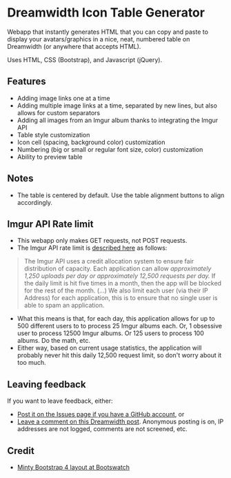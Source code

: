 # Dreamwidth Icon Table Generator

Webapp that instantly generates HTML that you can copy and paste to display your avatars/graphics in a nice, neat, numbered table on Dreamwidth (or anywhere that accepts HTML).

Uses HTML, CSS (Bootstrap), and Javascript (jQuery).

## Features

* Adding image links one at a time
* Adding multiple image links at a time, separated by new lines, but also allows for custom separators
* Adding all images from an Imgur album thanks to integrating the Imgur API
* Table style customization
* Icon cell (spacing, background color) customization
* Numbering (big or small or regular font size, color) customization
* Ability to preview table

## Notes
* The table is centered by default. Use the table alignment buttons to align accordingly.

## Imgur API Rate limit
* This webapp only makes GET requests, not POST requests.
* The Imgur API rate limit is [described here](https://apidocs.imgur.com/#rate-limits) as follows: 
> The Imgur API uses a credit allocation system to ensure fair distribution of capacity. Each application can allow *approximately 1,250 uploads per day or approximately 12,500 requests per day.* If the daily limit is hit five times in a month, then the app will be blocked for the rest of the month. (...) We also limit each user (via their IP Address) for each application, this is to ensure that no single user is able to spam an application.
* What this means is that, for each day, this application allows for up to 500 different users to to process 25 Imgur albums each. Or, 1 obsessive user to process 12500 Imgur albums. Or 125 users to process 100 albums. Do the math, etc.
* Either way, based on current usage statistics, the application will probably never hit this daily 12,500 request limit, so don't worry about it too much.
	
## Leaving feedback
If you want to leave feedback, either:
* [Post it on the Issues page if you have a GitHub account](https://github.com/chlorophylls/Dreamwidth-Icon-Table-Generator/issues), or 
* [Leave a comment on this Dreamwidth post](https://septentrione.dreamwidth.org/6012.html?mode=reply). Anonymous posting is on, IP addresses are not logged, comments are not screened, etc.
	
## Credit
* [Minty Bootstrap 4 layout at Bootswatch](https://bootswatch.com/minty/)
